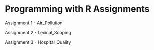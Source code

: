 

# Programming with R Assignments

Assignment 1 - Air_Pollution

Assignment 2 - Lexical_Scoping

Assignment 3 - Hospital_Quality
